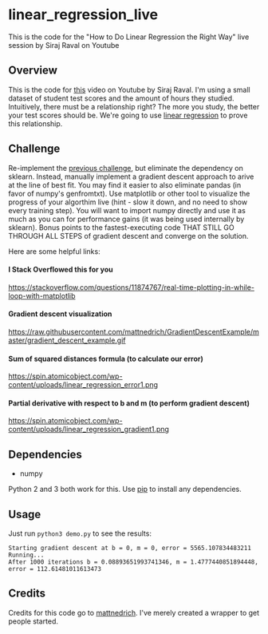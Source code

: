 # linear_regression_live
This is the code for the "How to Do Linear Regression the Right Way" live session by Siraj Raval on Youtube


## Overview

This is the code for [this](https://youtu.be/uwwWVAgJBcM) video on Youtube by Siraj Raval. I'm using a small dataset of student test scores and the amount of hours they studied. Intuitively, there must be a relationship right? The more you study, the better your test scores should be. We're going to use [linear regression](https://onlinecourses.science.psu.edu/stat501/node/250) to prove this relationship. 

## Challenge

Re-implement the [previous challenge](https://github.com/bmcilw1/linear_regression_demo), but eliminate the dependency on sklearn. Instead, manually implement a gradient descent approach to arive at the line of best fit. You may find it easier to also eliminate pandas (in favor of numpy's genfromtxt). Use matplotlib or other tool to visualize the progress of your algorthim live (hint - slow it down, and no need to show every training step). You will want to import numpy directly and use it as much as you can for performance gains (it was being used internally by sklearn). Bonus points to the fastest-executing code THAT STILL GO THROUGH ALL STEPS of gradient descent and converge on the solution.

Here are some helpful links:

#### I Stack Overflowed this for you
https://stackoverflow.com/questions/11874767/real-time-plotting-in-while-loop-with-matplotlib

#### Gradient descent visualization
https://raw.githubusercontent.com/mattnedrich/GradientDescentExample/master/gradient_descent_example.gif

#### Sum of squared distances formula (to calculate our error)
https://spin.atomicobject.com/wp-content/uploads/linear_regression_error1.png

#### Partial derivative with respect to b and m (to perform gradient descent)
https://spin.atomicobject.com/wp-content/uploads/linear_regression_gradient1.png

## Dependencies

* numpy

Python 2 and 3 both work for this. Use [pip](https://pip.pypa.io/en/stable/) to install any dependencies.

## Usage

Just run ``python3 demo.py`` to see the results:

   ```
Starting gradient descent at b = 0, m = 0, error = 5565.107834483211
Running...
After 1000 iterations b = 0.08893651993741346, m = 1.4777440851894448, error = 112.61481011613473
   ```

## Credits

Credits for this code go to [mattnedrich](https://github.com/mattnedrich). I've merely created a wrapper to get people started. 
